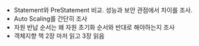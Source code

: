 - Statement와 PreStatement 비교. 성능과 보안 관점에서 차이를 조사.
- Auto Scaling를 간단히 조사
- 자원 반납 순서는 왜 자원 초기화 순서와 반대로 해야하는지 조사
- 객체지향 책 2장 마저 읽고 3장 읽음
